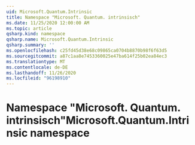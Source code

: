 ```yaml
---
uid: Microsoft.Quantum.Intrinsic
title: Namespace "Microsoft. Quantum. intrinsisch"
ms.date: 11/25/2020 12:00:00 AM
ms.topic: article
qsharp.kind: namespace
qsharp.name: Microsoft.Quantum.Intrinsic
qsharp.summary: ''
ms.openlocfilehash: c25fd45d38e68c09865ca0704b8870b98f6f63d5
ms.sourcegitcommit: a87c1aa8e7453360025e47ba614f25b02ea84ec3
ms.translationtype: MT
ms.contentlocale: de-DE
ms.lasthandoff: 11/26/2020
ms.locfileid: "96198910"
---
```

# <a name="microsoftquantumintrinsic-namespace"></a><span data-ttu-id="151d6-102">Namespace "Microsoft. Quantum. intrinsisch"</span><span class="sxs-lookup"><span data-stu-id="151d6-102">Microsoft.Quantum.Intrinsic namespace</span></span>



